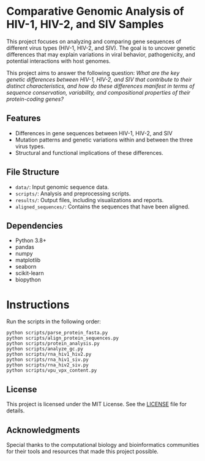 # Comparative Genomic Analysis of HIV-1, HIV-2, and SIV Samples

This project focuses on analyzing and comparing gene sequences of different virus types (HIV-1, HIV-2, and SIV). The goal is to uncover genetic differences that may explain variations in viral behavior, pathogenicity, and potential interactions with host genomes.  

This project aims to answer the following question:
*What are the key genetic differences between HIV-1, HIV-2, and SIV that contribute to their distinct characteristics, and how do these differences manifest in terms of sequence conservation, variability, and compositional properties of their protein-coding genes?*

## Features  
- Differences in gene sequences between HIV-1, HIV-2, and SIV
- Mutation patterns and genetic variations within and between the three virus types.  
- Structural and functional implications of these differences.  


## File Structure  
- `data/`: Input genomic sequence data.  
- `scripts/`: Analysis and preprocessing scripts.  
- `results/`: Output files, including visualizations and reports.  
- `aligned_sequences/`: Contains the sequences that have been aligned.

## Dependencies  
- Python 3.8+  
- pandas  
- numpy  
- matplotlib  
- seaborn  
- scikit-learn  
- biopython

# Instructions
Run the scripts in the following order:
```
python scripts/parse_protein_fasta.py
python scripts/align_protein_sequences.py
python scripts/protein_analysis.py
python scripts/analyze_gc.py
python scripts/rna_hiv1_hiv2.py
python scripts/rna_hiv1_siv.py
python scripts/rna_hiv2_siv.py
python scripts/vpu_vpx_content.py
```


## License  
This project is licensed under the MIT License. See the [LICENSE](LICENSE) file for details.  

## Acknowledgments  
Special thanks to the computational biology and bioinformatics communities for their tools and resources that made this project possible.  